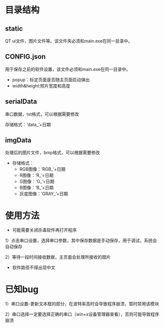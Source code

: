 # 目录结构

## static

QT ui文件，图片文件等。该文件夹必须和main.exe在同一目录中。

## CONFIG.json

用于保存之前的软件设置，该文件必须和main.exe在同一目录中。

- popup：标定页面是否随主页面启动弹出
- width&height:照片宽度和高度

## serialData

串口数据，txt格式，可以根据需要修改

存储格式：‘data_’+日期

## imgData

处理后的图片文件，bmp格式，可以根据需要修改

- 存储格式：
  - RGB图像：‘RGB_’+日期
  - R图像：‘R_’+日期
  - G图像：‘G_’+日期
  - B图像：‘B_’+日期
  - 灰度图像：‘GRAY_’+日期

# 使用方法

- 可能需要关闭杀毒软件再打开程序

1）点击串口设置，选择串口参数，其中保存数据是手动保存，用于调试，系统会自动保存

2）等待一段时间接收数据，主页面会处理所接收的图片

- 软件路径不得出现中文

# 已知bug

1）串口设置-更新文本框的部分，在波特率高时会导致程序崩溃，暂时禁用该模块

2）串口选择一定要选择正确的串口（win+x设备管理器查看），否则可能导致程序崩溃
